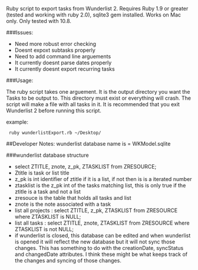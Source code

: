 Ruby script to export tasks from Wunderlist 2. Requires Ruby 1.9 or greater (tested and working with ruby 2.0), sqlite3 gem installed. Works on Mac only. Only tested with 10.8.

###Issues:
* Need more robust error checking
* Doesnt expoxt subtasks properly
* Need to add command line arguements
* It currently doesnt parse dates properly
* It currently doesnt export recurring tasks

###Usage:

The ruby script takes one arguement. It is the output directory you want the Tasks to be output to. This directory must exist or everything will crash. The script will make a file with all tasks in it. It is recommended that you exit Wunderlist 2 before running this script.

example:
```
 ruby wunderlistExport.rb ~/Desktop/
 ```

##Developer Notes:
wunderlist database name is = WKModel.sqlite

###wunderlist database structure
* select ZTITLE, znote, z_pk, ZTASKLIST from ZRESOURCE;
* Ztitle is task or list title
* z_pk is int identifier of ztitle if it is a list, if not then is is a iterated number
* ztasklist is the z_pk int of the tasks matching list, this is only true if the ztitle is a task and not a list
* zresouce is the table that holds all tasks and list
* znote is the note associated with a task
* list all projects : select ZTITLE, z_pk, ZTASKLIST from ZRESOURCE where ZTASKLIST is NULL;
* list all tasks : select ZTITLE, znote, ZTASKLIST from ZRESOURCE where ZTASKLIST is not NULL;
* if wunderlist is closed, this database can be edited and when wunderlist is opened it will reflect the new database but it will not sync those changes. This has something to do with the creationDate, syncStatus and changedDate attributes. I think these might be what keeps track of the changes and syncing of those changes.


